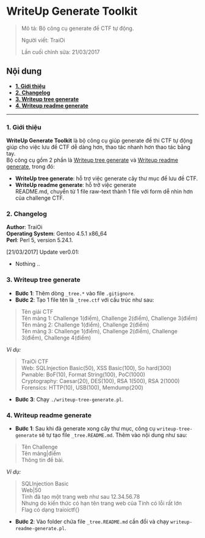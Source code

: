 # WriteUp Generate Toolkit

> Mô tả: Bộ công cụ generate đề CTF tự động.
>
> Người viết: TraiOi
>
> Lần cuối chỉnh sửa: 21/03/2017

## Nội dung

* **[1. Giới thiệu](#gioi-thieu)**
* **[2. Changelog](#Changelog)**
* **[3. Writeup tree generate](#writeup-tree-generate)**
* **[4. Writeup readme generate](#writeup-readme-generate)**

----

<a name="gioi-thieu"></a>
### 1. Giới thiệu

**WriteUp Generate Toolkit** là bộ công cụ giúp generate đề thi CTF tự động giúp cho việc lưu đề CTF dễ dàng hơn, thao tác nhanh hơn thao tác bằng tay. <br>
Bộ công cụ gồm 2 phần là [Writeup tree generate](#writeup-tree-generate) và [Writeup readme generate](#writeup-readme-generate), trong đó:
* **WriteUp tree generate**: hỗ trợ việc generate cây thư mục để lưu đề CTF.
* **WriteUp readme generate**: hỗ trỡ việc generate README.md, chuyển từ 1 file raw-text thành 1 file với form dễ nhìn hơn của challenge CTF. 

<a name="Changelog"></a>
### 2. Changelog

**Author**: TraiOi <br>
**Operating System**: Gentoo 4.5.1 x86_64 <br>
**Perl**: Perl 5, version 5.24.1. 

[21/03/2017] Update ver0.01:
* Nothing ..

<a name="writeup-tree-generate"></a>
### 3. Writeup tree generate

* **Bước 1**: Thêm dòng `_tree.*` vào file `.gitignore`.
* **Bước 2**: Tạo 1 file tên là `_tree.ctf` với cấu trúc như sau: <br>

> Tên giải CTF <br>
> Tên mảng 1: Challenge 1(điểm), Challenge 2(điểm), Challenge 3(điểm) <br>
> Tên mảng 2: Challenge 1(điểm), Challenge 2(điểm) <br>
> Tên mảng 3: Challenge 1(điểm), Challenge 2(điểm), Challenge 3(điểm), Challenge 4(điểm) <br>

*Ví dụ:* <br>

> TraiOi CTF <br>
> Web: SQLInjection Basic(50), XSS Basic(100), So hard(300) <br>
> Pwnable: BoF(10), Format String(100), PoC(1000) <br>
> Cryptography: Caesar(20), DES(100), RSA 1(500), RSA 2(1000) <br>
> Forensics: HTTP(10), USB(100), Memdump(200)

* **Bước 3**: Chạy `./writeup-tree-generate.pl`.

<a name="writeup-readme-generate"></a>
### 4. Writeup readme generate

* **Bước 1**: Sau khi đã generate xong cây thư mục, công cụ `writeup-tree-generate` sẽ tự tạo file `_tree.README.md`. Thêm vào nội dung như sau: <br>


> Tên Challenge <br>
> Tên mảng|điểm <br>
> Thông tin đề bài. <br>

*Ví dụ:*

> SQLInjection Basic <br>
> Web|50 <br>
> Tính đã tạo một trang web như sau 12.34.56.78 <br>
> Nhưng do kiến thức có hạn tên trang web của Tính có lỗi rất lớn <br>
> Flag có dạng traioictf{} <br>

* **Bước 2**: Vào folder chứa file `_tree.README.md` cần đổi và chạy `writeup-readme-generate.pl`.
